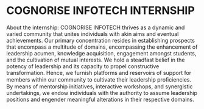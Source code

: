 # COGNORISE INFOTECH INTERNSHIP 
About the internship:
COGNORISE INFOTECH thrives as a dynamic and varied community that unites individuals with akin aims and eventual achievements. Our primary concentration 
resides in establishing prospects that encompass a multitude of domains, encompassing the enhancement of leadership acumen, knowledge acquisition, 
engagement amongst students, and the cultivation of mutual interests.
We hold a steadfast belief in the potency of leadership and its capacity to propel constructive transformation. Hence, we furnish platforms and reservoirs of support 
for members within our community to cultivate their leadership proﬁciencies. By means of mentorship initiatives, interactive workshops, and synergistic 
undertakings, we endow individuals with the authority to assume leadership positions and engender meaningful alterations in their respective domains.

